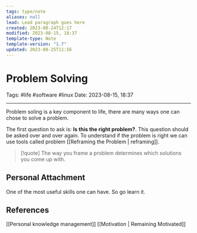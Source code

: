 ```yaml
---
tags: type/note
aliases: null
lead: Lead paragraph goes here
created: 2023-08-24T12:17
modified: 2023-08-15, 18:37
template-type: Note
template-version: "1.7"
updated: 2023-08-25T11:56
---
```


# Problem Solving

Tags: #life #software #linux 
Date: 2023-08-15, 18:37

---

Problem soling is a key component to life, there are many ways one can chose to solve a problem. 

The first question to ask is: **Is this the right problem?**. This question should be asked over and over again. To understand if the problem is right we can use tools called problem [[Reframing the Problem | reframing]].

> [!quote]
> The way you frame a problem determines which solutions you
> come up with.

## Personal Attachment

One of the most useful skills one can have. So go learn it. 

## References

[[Personal knowledge management]]
[[Motivation | Remaining Motivated]]

